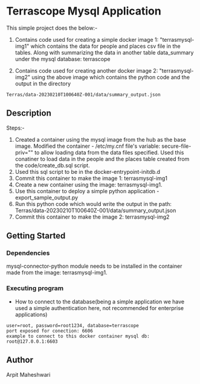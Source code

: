 # Terrascope Mysql Application 

This simple project does the below:-
1. Contains code used for creating a simple docker image 1: "terrasmysql-img1" which contains the data for 
people and places csv file in the tables. Along with summarizing the data in another table data_summary 
under the mysql database: terrascope

2. Contains code used for creating another docker image 2: "terrasmysql-img2" using the above image which
contains the python code and the output in the directory 
```
Terras/data-20230210T100640Z-001/data/summary_output.json
```


## Description

Steps:-

1. Created a container using the mysql image from the hub as the base image. Modified the container - /etc/my.cnf
file's variable: secure-file-priv="" to allow loading data from the data files specified.
Used this conatiner to load data in the people and the places table created from the code/create_db.sql script.
2. Used this sql script to be in the docker-entrypoint-initdb.d
3. Commit this container to make the image 1: terrasmysql-img1
4. Create a new container using the image: terrasmysql-img1.
5. Use this container to deploy a simple python application - export_sample_output.py
6. Run this python code which would write the output in the path:
Terras/data-20230210T100640Z-001/data/summary_output.json
7. Commit this container to make the image 2: terrasmysql-img2

## Getting Started

### Dependencies

mysql-connector-python module needs to be installed in the container made from the image: terrasmysql-img1.



### Executing program

* How to connect to the database(being a simple application we have used a simple authentication here, not recommended for enterprise applications)
```
user=root, password=root1234, database=terrascope
port exposed for conection: 6606
example to connect to this docker container mysql db: root@127.0.0.1:6603
```


## Author

Arpit Maheshwari
